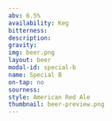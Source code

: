 ```yaml
---
abv: 6.5%
availability: Keg
bitterness: 
description:
gravity: 
img: beer.png
layout: beer
modal-id: special-b
name: Special B
on-tap: no
sourness: 
style: American Red Ale
thumbnail: beer-preview.png
---
```

